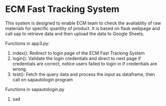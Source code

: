 # ECM Fast Tracking System
This system is designed to enable ECM team to check the availablity of raw materials for specific quantity of product. It is based on flask webpage and call sap to retrieve data
and then upload the data to Google Sheets. 

Functions in app3.py:
1. index(): Redirect to login page of the ECM Fast Tracking System
2. login(): Validate the login credentials and direct to next page if credentials are correct, notice users failed to login in if credentials are wrong.
3. test(): Fetch the query data and process the input as dataframe, then call on sapautologin program

Functions in sapautologin.py
1. sad
